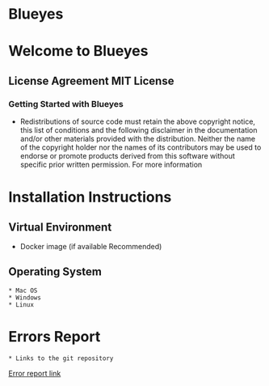 
# Blueyes

# Welcome to Blueyes

## License Agreement MIT License

### Getting Started with Blueyes

* Redistributions of source code must retain the above copyright notice, this list of conditions and the following disclaimer in the documentation and/or other materials provided with the distribution. Neither  the name of the copyright holder nor the names of its contributors may be used  to endorse or promote products derived from this software without specific prior written permission. For more information

# Installation Instructions 

 ## Virtual Environment
   * Docker image   (if available Recommended)

 ## Operating System 
    * Mac OS 
    * Windows
    * Linux

# Errors Report

    * Links to the git repository
[Error report link ](https://github.com/nguemechieu/blueyes/blog/master/issues)